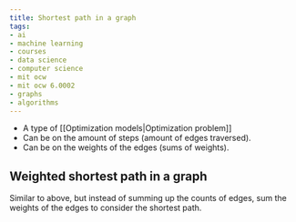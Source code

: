 ```yaml
---
title: Shortest path in a graph
tags:
- ai
- machine learning
- courses
- data science
- computer science
- mit ocw
- mit ocw 6.0002
- graphs
- algorithms
---
```


- A type of [[Optimization models|Optimization problem]]
- Can be on the amount of steps (amount of edges traversed).
- Can be on the weights of the edges (sums of weights).

## Weighted shortest path in a graph
Similar to above, but instead of summing up the counts of edges, sum the weights of the edges to consider the shortest path.
